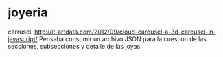 joyeria
=======

carrusel: http://it-artdata.com/2012/09/cloud-carousel-a-3d-carousel-in-javascript/
Pensaba consumir un archivo JSON para la cuestion de las secciones, subsecciones y detalle de las joyas.
